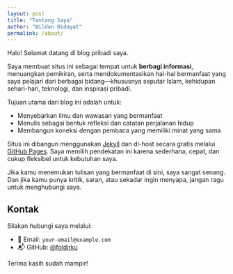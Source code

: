 ```yaml
---
layout: post
title: "Tentang Saya"
author: "Wildan Hidayat"
permalink: /about/
---
```


Halo! Selamat datang di blog pribadi saya.

Saya membuat situs ini sebagai tempat untuk **berbagi informasi**, menuangkan pemikiran, serta mendokumentasikan hal-hal bermanfaat yang saya pelajari dari berbagai bidang—khususnya seputar Islam, kehidupan sehari-hari, teknologi, dan inspirasi pribadi.

Tujuan utama dari blog ini adalah untuk:
- Menyebarkan ilmu dan wawasan yang bermanfaat
- Menulis sebagai bentuk refleksi dan catatan perjalanan hidup
- Membangun koneksi dengan pembaca yang memiliki minat yang sama

Situs ini dibangun menggunakan [Jekyll](https://jekyllrb.com/) dan di-host secara gratis melalui [GitHub Pages](https://pages.github.com/). Saya memilih pendekatan ini karena sederhana, cepat, dan cukup fleksibel untuk kebutuhan saya.

Jika kamu menemukan tulisan yang bermanfaat di sini, saya sangat senang. Dan jika kamu punya kritik, saran, atau sekadar ingin menyapa, jangan ragu untuk menghubungi saya.

## Kontak
Silakan hubungi saya melalui:
- 📧 Email: `your-email@example.com`
- 📬 GitHub: [@foldirku](https://github.com/foldirku)

Terima kasih sudah mampir!
